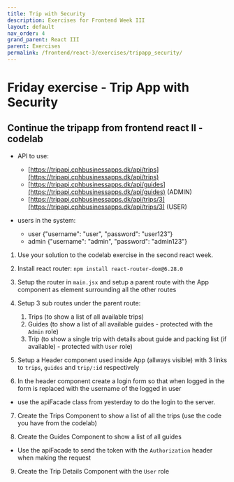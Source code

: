 ```yaml
---
title: Trip with Security
description: Exercises for Frontend Week III
layout: default
nav_order: 4
grand_parent: React III
parent: Exercises
permalink: /frontend/react-3/exercises/tripapp_security/
---
```


# Friday exercise - Trip App with Security

## Continue the tripapp from frontend react II - codelab 

- API to use: 
  - [https://tripapi.cphbusinessapps.dk/api/trips](https://tripapi.cphbusinessapps.dk/api/trips)
  - [https://tripapi.cphbusinessapps.dk/api/guides](https://tripapi.cphbusinessapps.dk/api/guides) (ADMIN)
  - [https://tripapi.cphbusinessapps.dk/api/trips/3](https://tripapi.cphbusinessapps.dk/api/trips/3) (USER)

- users in the system:
  - user {"username": "user", "password": "user123"}
  - admin {"username": "admin", "password": "admin123"}

1. Use your solution to the codelab exercise in the second react week.

2. Install react router: `npm install react-router-dom@6.28.0`

3. Setup the router in `main.jsx` and setup a parent route with the App component as element surrounding all the other routes

4. Setup 3 sub routes under the parent route:
    1. Trips (to show a list of all available trips)
    2. Guides (to show a list of all available guides - protected with the `Admin` role)
    3. Trip (to show a single trip with details about guide and packing list (if available) - protected with `User` role)

5. Setup a Header component used inside App (allways visible) with 3 links to `trips`, `guides` and `trip/:id` respectively

6. In the header component create a login form so that when logged in the form is replaced with the username of the logged in user
  - use the apiFacade class from yesterday to do the login to the server.

7. Create the Trips Component to show a list of all the trips (use the code you have from the codelab)

8. Create the Guides Component to show a list of all guides
  - Use the apiFacade to send the token with the `Authorization` header when making the request

9. Create the Trip Details Component with the `User` role

